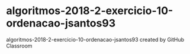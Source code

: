 # algoritmos-2018-2-exercicio-10-ordenacao-jsantos93
algoritmos-2018-2-exercicio-10-ordenacao-jsantos93 created by GitHub Classroom
